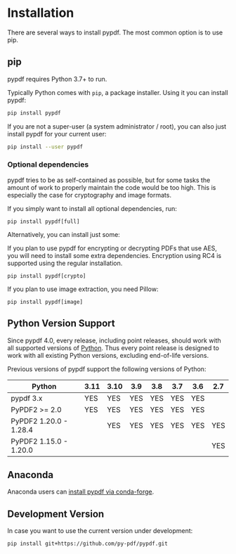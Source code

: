 # Installation

There are several ways to install pypdf. The most common option is to use pip.

## pip

pypdf requires Python 3.7+ to run.

Typically Python comes with `pip`, a package installer. Using it you can
install pypdf:

```bash
pip install pypdf
```

If you are not a super-user (a system administrator / root), you can also just
install pypdf for your current user:

```bash
pip install --user pypdf
```

### Optional dependencies

pypdf tries to be as self-contained as possible, but for some tasks the amount
of work to properly maintain the code would be too high. This is especially the
case for cryptography and image formats.

If you simply want to install all optional dependencies, run:

```
pip install pypdf[full]
```

Alternatively, you can install just some:

If you plan to use pypdf for encrypting or decrypting PDFs that use AES, you
will need to install some extra dependencies. Encryption using RC4 is supported
using the regular installation.

```
pip install pypdf[crypto]
```

If you plan to use image extraction, you need Pillow:

```
pip install pypdf[image]
```

## Python Version Support

Since pypdf 4.0, every release, including point releases, should work with all
supported versions of [Python](https://devguide.python.org/versions/). Thus
every point release is designed to work with all existing Python versions,
excluding end-of-life versions.

Previous versions of pypdf support the following versions of Python:

| Python                 | 3.11 | 3.10 | 3.9 | 3.8 | 3.7 | 3.6 | 2.7 |
| ---------------------- | ---- | ---- | --- | --- | --- | --- | --- |
| pypdf 3.x              | YES  | YES  | YES | YES | YES | YES |     |
| PyPDF2 >= 2.0          | YES  | YES  | YES | YES | YES | YES |     |
| PyPDF2 1.20.0 - 1.28.4 |      | YES  | YES | YES | YES | YES | YES |
| PyPDF2 1.15.0 - 1.20.0 |      |      |     |     |     |     | YES |


## Anaconda

Anaconda users can [install pypdf via conda-forge](https://anaconda.org/conda-forge/pypdf).


## Development Version

In case you want to use the current version under development:

```bash
pip install git+https://github.com/py-pdf/pypdf.git
```
